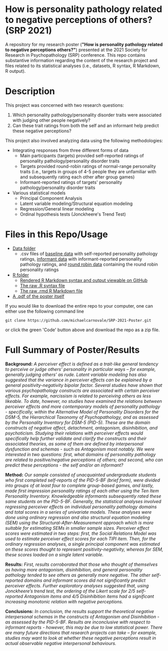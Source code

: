 # How is personality pathology related to negative perceptions of others? (SRP 2021)
A repository for my research poster (**"How is personality pathology related to negative perceptions others?"**) presented at the 2021 Society for Research in Psychopathology (SRP) conference. This repo contains substantive information regarding the content of the research project and files related to its statistical analyses (i.e., datasets, R syntax, R Markdown, R output).

# Description
This project was concerned with two research questions:
1. Which personality pathology/personality disorder traits were associated with judging other people negatively?
2. Can these trait ratings from both the self and an informant help predict these negative perceptions?

This project also involved analyzing data using the following methodologies:
* Integrating responses from three different forms of data
  * Main participants (targets) provided self-reported ratings of personality pathology/personality disorder traits
  * Targets provided round-robin ratings of normal-range personality traits (i.e., targets in groups of 4-5 people they are unfamiliar with and subsequently rating each other after group games)
  * Informant-reported ratings of targets' personality pathology/personality disorder traits
* Various statistical models
  * Principal Component Analysis
  * Latent variable modeling/Structural equation modeling
  * Regression/General linear modeling
  * Ordinal hypothesis tests (Jonckheere's Trend Test)

# Files in this Repo/Usage
* [Data folder](Data/)
  * .csv files of [baseline data](Data/Baseline_Data_Carnovale.csv) with self-reported personality pathology ratings, [informant data](Data/Informant_Data_Carnovale.csv) with informant-reported personality pathology ratings, and [round robin data](Data/RoundRobin_Data_Carnovale.csv) containing the round robin personality ratings
* [R folder](R/)
  * [Rendered R Markdown syntax and output viewable on GitHub](R/Rmd_Carnovale.md)
  * [The raw .R syntax file](R/R_Syntax_Carnovale.R)
  * [The raw .rmd R Markdown file](R/R_md_toc_SRP_2021_Carnovale.Rmd)
* [A .pdf of the poster itself](https://github.com/michaelcarnovale/SRP-2021-Poster/blob/main/Carnovale%2C%20Goghari%2C%20%26%20Carlson%2C%20SRP%202021.pdf)

If you would like to download the entire repo to your computer, one can either use the following command line 
```
git clone https://github.com/michaelcarnovale/SRP-2021-Poster.git
``` 
or click the green 'Code' button above and download the repo as a zip file.
# Full Summary of Poster/Results
**Background:** *A perceiver effect is defined as a trait-like general tendency to perceive or judge others’ personality in particular ways – for example, generally judging others’ as rude. Latent variable modeling has also suggested that the variance in perceiver effects can be explained by a general positivity-negativity bipolar factor. Several studies have shown that various psychopathology constructs are associated with certain perceiver effects. For example, narcissism is related to perceiving others as less likeable. To date, however, no studies have examined the relations between perceiver effects and more contemporary models of personality pathology - specifically, within the Alternative Model of Personality Disorders for the DSM-5, the Hierarchical Taxonomy of Psychopathology, and as assessed by the Personality Inventory for DSM-5 (PID-5). These are the domain constructs of negative affect, detachment, antagonism, disinhibition, and psychoticism. Studying their relations with perceiver effects would specifically help further validate and clarify the constructs and their associated theories, as some of them are defined by interpersonal dysfunction and schemas - such as Antagonism most notably. We were interested in two questions: first, what domains of personality pathology are related to positive/negative perceptions of others; and second, who can predict these perceptions - the self and/or an informant?*

**Method:** *Our sample consisted of unacquainted undergraduate students who first completed self-reports of the PID-5-BF (brief form), were divided into groups of at least four to complete group-based games, and lastly, made first impression personality ratings of each other using the Ten Item Personality Inventory. Knowledgeable informants subsequently rated these same students on the PID-5-BF. Generally, the statistical analyses involved regressing perceiver effects on individual personality pathology domains and total scores in a series of univariate models. These analyses were done using ordinary regression and also structural equation modeling (SEM) using the Structural-After-Measurement approach which is more suitable for estimating SEMs in smaller sample sizes. Perceiver effect scores were estimated in two steps: first, the Social Relations Model was used to estimate perceiver effect scores for each TIPI item. Then, for the ordinary regression analyses, a single principal component was estimated on these scores thought to represent positivity-negativity, whereas for SEM, these scores loaded on a single latent variable.*

**Results:** *First, results corroborated that those who thought of themselves as having more antagonism, disinhibition, and general personality pathology tended to see others as generally more negative. The other self-reported domains and informant scores did not significantly predict perceiver effects. Further exploratory analyses suggested that, using Jonckheere’s trend test, the ordering of the Likert scale for 2/5 self-reported Antagonism items and 4/5 Disinhibition items had a significant increasing monotonic relation with negative perceptions.*

**Conclusions:** *In conclusion, the results support the theoretical negative interpersonal schemas in the constructs of Antagonism and Disinhibition - as assessed by the PID-5-BF. Results are inconclusive with respect to informant reports - however, this may be due to low statistical power. There are many future directions that research projects can take – for example, studies may want to look at whether these negative perceptions result in actual observable negative interpersonal behaviours.*
